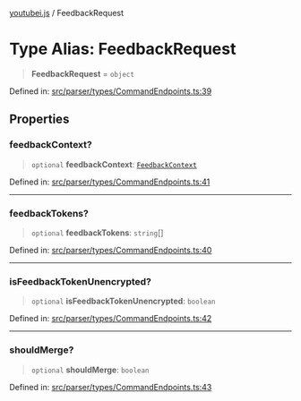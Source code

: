 [youtubei.js](../README.md) / FeedbackRequest

# Type Alias: FeedbackRequest

> **FeedbackRequest** = `object`

Defined in: [src/parser/types/CommandEndpoints.ts:39](https://github.com/LuanRT/YouTube.js/blob/0733f60b57877f6b8b87dfd5cc6195b5085f5c09/src/parser/types/CommandEndpoints.ts#L39)

## Properties

### feedbackContext?

> `optional` **feedbackContext**: [`FeedbackContext`](FeedbackContext.md)

Defined in: [src/parser/types/CommandEndpoints.ts:41](https://github.com/LuanRT/YouTube.js/blob/0733f60b57877f6b8b87dfd5cc6195b5085f5c09/src/parser/types/CommandEndpoints.ts#L41)

***

### feedbackTokens?

> `optional` **feedbackTokens**: `string`[]

Defined in: [src/parser/types/CommandEndpoints.ts:40](https://github.com/LuanRT/YouTube.js/blob/0733f60b57877f6b8b87dfd5cc6195b5085f5c09/src/parser/types/CommandEndpoints.ts#L40)

***

### isFeedbackTokenUnencrypted?

> `optional` **isFeedbackTokenUnencrypted**: `boolean`

Defined in: [src/parser/types/CommandEndpoints.ts:42](https://github.com/LuanRT/YouTube.js/blob/0733f60b57877f6b8b87dfd5cc6195b5085f5c09/src/parser/types/CommandEndpoints.ts#L42)

***

### shouldMerge?

> `optional` **shouldMerge**: `boolean`

Defined in: [src/parser/types/CommandEndpoints.ts:43](https://github.com/LuanRT/YouTube.js/blob/0733f60b57877f6b8b87dfd5cc6195b5085f5c09/src/parser/types/CommandEndpoints.ts#L43)
